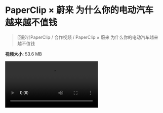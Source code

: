 # PaperClip × 蔚来 为什么你的电动汽车越来越不值钱

> 回形针PaperClip / 合作视频 / PaperClip × 蔚来 为什么你的电动汽车越来越不值钱

**视频大小**: 53.6 MB

<div class="video"><video src="https://file.hsyhx.top/video/PaperClip/合作视频/PaperClip × 蔚来 为什么你的电动汽车越来越不值钱.mp4" controls preload>🤔 您的浏览器不支持 video 标签</video></div>